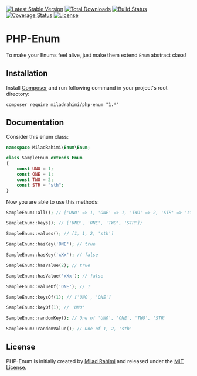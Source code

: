 [![Latest Stable Version](https://poser.pugx.org/miladrahimi/php-enum/v/stable)](https://packagist.org/packages/miladrahimi/php-enum)
[![Total Downloads](https://poser.pugx.org/miladrahimi/php-enum/downloads)](https://packagist.org/packages/miladrahimi/php-enum)
[![Build Status](https://travis-ci.org/miladrahimi/php-enum.svg?branch=master)](https://travis-ci.org/miladrahimi/php-enum)
[![Coverage Status](https://coveralls.io/repos/github/miladrahimi/php-enum/badge.svg?branch=master)](https://coveralls.io/github/miladrahimi/php-enum?branch=master)
[![License](https://poser.pugx.org/miladrahimi/php-enum/license)](https://packagist.org/packages/miladrahimi/php-enum)

# PHP-Enum

To make your Enums feel alive, just make them extend `Enum` abstract class!

## Installation

Install [Composer](https://getcomposer.org) and run following command in your project's root directory:

```
composer require miladrahimi/php-enum "1.*"
```

## Documentation

Consider this enum class:


```php
namespace MiladRahimi\Enum\Enum;

class SampleEnum extends Enum
{
    const UNO = 1;
    const ONE = 1;
    const TWO = 2;
    const STR = "sth";
}
```

Now you are able to use this methods:

```php
SampleEnum::all(); // ['UNO' => 1, 'ONE' => 1, 'TWO' => 2, 'STR' => 'sth']

SampleEnum::keys(); // ['UNO', 'ONE', 'TWO', 'STR'];

SampleEnum::values(); // [1, 1, 2, 'sth']

SampleEnum::hasKey('ONE'); // true

SampleEnum::hasKey('xXx'); // false

SampleEnum::hasValue(2); // true

SampleEnum::hasValue('xXx'); // false

SampleEnum::valueOf('ONE'); // 1

SampleEnum::keysOf(1); // ['UNO', 'ONE']

SampleEnum::keyOf(1); // 'UNO'

SampleEnum::randomKey(); // One of 'UNO', 'ONE', 'TWO', 'STR'

SampleEnum::randomValue(); // One of 1, 2, 'sth'
```

## License
PHP-Enum is initially created by [Milad Rahimi](https://miladrahimi.com)
and released under the [MIT License](http://opensource.org/licenses/mit-license.php).
